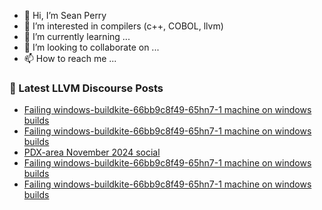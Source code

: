 - 👋 Hi, I’m Sean Perry
- 👀 I’m interested in compilers (c++, COBOL, llvm)
- 🌱 I’m currently learning ...
- 💞️ I’m looking to collaborate on ...
- 📫 How to reach me ...

<!---
s66perry/s66perry is a ✨ special ✨ repository because its `README.md` (this file) appears on your GitHub profile.
You can click the Preview link to take a look at your changes.
--->
### 📕 Latest LLVM Discourse Posts

<!-- DISCOURSE-LLVM:START -->
- [Failing windows-buildkite-66bb9c8f49-65hn7-1 machine on windows builds](https://discourse.llvm.org/t/failing-windows-buildkite-66bb9c8f49-65hn7-1-machine-on-windows-builds/83005#post_4)
- [Failing windows-buildkite-66bb9c8f49-65hn7-1 machine on windows builds](https://discourse.llvm.org/t/failing-windows-buildkite-66bb9c8f49-65hn7-1-machine-on-windows-builds/83005#post_3)
- [PDX-area November 2024 social](https://discourse.llvm.org/t/pdx-area-november-2024-social/82827#post_2)
- [Failing windows-buildkite-66bb9c8f49-65hn7-1 machine on windows builds](https://discourse.llvm.org/t/failing-windows-buildkite-66bb9c8f49-65hn7-1-machine-on-windows-builds/83005#post_2)
- [Failing windows-buildkite-66bb9c8f49-65hn7-1 machine on windows builds](https://discourse.llvm.org/t/failing-windows-buildkite-66bb9c8f49-65hn7-1-machine-on-windows-builds/83005#post_1)
<!-- DISCOURSE-LLVM:END -->
